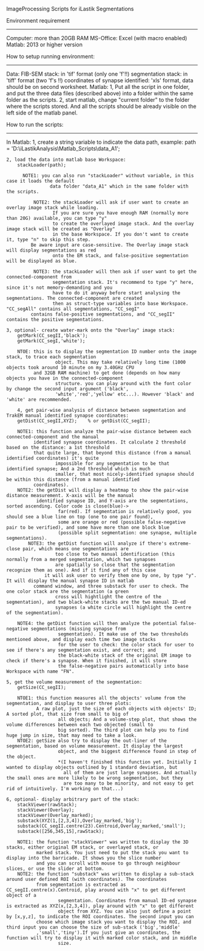 ImageProcessing Scripts for iLastik Segmentations


Environment requirement
************************************
Computer: more than 20GB RAM
MS-Office: Excel (with macro enabled)
Matlab: 2013 or higher version



How to setup running environment:
************************************
Data: 
	FIB-SEM stack: in 'tif' format (only one 'f'!!)
        segmentation stack: in 'tiff' format (two 'f's !!)
	coordinates of synapse identified: 'xls' format, data should be on second worksheet.
Matlab: 
	1, Put all the script in one folder, and put the three data files (described above) into
           a folder within the same folder as the scripts.
	2, start matlab, change "current folder" to the folder where the scripts stored. And
	   all the scripts should be already visible on the left side of the matlab panel.

	
How to run the scripts:
************************************

In Matlab: 
	1, create a string variable to indicate the data path, example:
		path = 'D:\iLastikAnalysis\Matlab_Scripts\data_A1';

	2, load the data into matlab base Workspace:
		stackLoader(path);

	      NOTE1: you can also run "stackLoader" without variable, in this case it loads the default 
                    data folder "data_A1" which in the same folder with the scripts.

              NOTE2: the stackLoader will ask if user want to create an overlay image stack while loading.
                     If you are sure you have enough RAM (normally more than 20G) available, you can type "y"
                     to create the overlayed image stack. And the overlay image stack will be created as "Overlay"
                     in the base Workspace. If you don't want to create it, type "n" to skip this step.
		     Be aware input are case-sensitive. The Overlay image stack will display segmentations as red
                     onto the EM stack, and false-positive segmentation will be displayed as blue.
 
              NOTE3: the stackLoader will then ask if user want to get the connected-component from
                     segmentation stack. It's recommend to type "y" here, since it's not memory-demanding and you
                     have to do it anyway before start analysing the segmentations. The connected-component are created
                     then as struct-type variables into base Workspace. "CC_segAll" contains all segmentations, "CC_segI"
		     contains false-positive segmentations, and "CC_segII" contains the positive segmentations.

	3, optional- create water-mark onto the "Overlay" image stack:
		getMark(CC_segII,'black');
		getMark(CC_segI,'white');

		NTOE: this is to display the segmentation ID number onto the image stack, to trace each segmentation
                      object. This may take relatively long time (1000 objects took around 10 minute on my 3.40GHz CPU 
		      and 32GB RAM machine) to get done (depends on how many objects you have in the connected-component
                      structure. you can play around with the font color by change the second input argument ('black',
                      'white','red','yellow' etc...). However 'black' and 'white' are recommended.

        4, get pair-wise analysis of distance between segmentation and TrakEM manual identified synapse coordinates:
		getDist(CC_segII,XYZ);    % or getDist(CC_segII);
		
		NOTE1: this function analyze the pair-wise distance between each connected-component and the manual
		      identified synapse coordinates. It calculate 2 threshold based on the distance: a 1st threshold 
		      that quite large, that beyond this distance (from a manual identified coordinates) it's quite 
                      impossible for any segmentation to be that identified synapse; And a 2nd threshold which is much
                      smaller, that most nicely-identified synapse should be within this distance (from a manual identified
		      coordinates).
		NOTE2: the getDist will display a heatmap to show the pair-wise distance measurement. X-axis will be the manual
		       identified synapse ID, and Y-axis are the segmentations, sorted ascending. Color code is close(blue)->
                       far(red). If segmentation is relatively good, you should see a blue line on top (one to one pair found), 
                       some are orange or red (possible false-negative pair to be verified), and some have more than one block blue
                       (possible split segmentation: one synapse, multiple segmentations).
          	NOTE3: the getDist function will analyze if there's extreme-close pair, which means one segmentations are
                      too close to two manual identification (this normally from a merged segmentation, which two synapses
                      are spatially so close that the segmentation recognize them as one). And if it find any of this case
	              it will ask user to verify them one by one, by type "y". It will display the manual synapse ID in matlab 
		      command window, and three substack for user to check. The one color stack are the segmentation (a green 
                      cross will hightlight the centre of the segmentation), and two black-white stacks are the two manual ID-ed 
                      synapses (a white circle will highlight the centre of the segmentation).

		NOTE4: the getDist function will then analyze the potential false-negative segmentations (missing synapse from 
                       segmentation). It make use of the two thresholds mentioned above, and display each time two image stacks
                       for the user to check: the color stack for user to see if there's any segmentation exist, and correct; and
                       the black-white stack of the original EM image to check if there's a synapse. When it finished, it will store
                       the false-negative pairs automatically into base Workspace with name "FN".

	5, get the volume measurement of the segmentation:
		getSize(CC_segII); 

		NTOE1: this function measures all the objects' volume from the segmentation, and display to user three plots:
		       A raw plot, just the size of each objects with objects' ID; A sorted plot, that size from small to big of
                       all objects; And a volume-step plot, that shows the volume differences between each two objected (small to
                       big sorted). The third plot can help you to find huge jump in size, that may need to take a look. 
		NTOE2: getSize also try to display the out-liner of the segmentation, based on volume measurement. It display the largest
                       object, and the biggest difference found in step of the object.
                       *(I haven't finished this function yet. Initially I wanted to display objects outlined by 1 standard deviation, but
                         all of them are just large synapses. And actually the small ones are more likely to be wrong segmentation, but they
                         are too many to be minority, and not easy to get rid of intuitively. I'm working on that...)

	6, optional- display arbitrary part of the stack:
		stackViewer(rawStack);
		stackViewer(Overlay);
		stackViewer(Overlay_marked);
		substack(XYZ(1,[2,3,4]),Overlay_marked,'big');
		substack(CC_segII.centre(23).Centroid,Overlay_marked,'small');
		substack([256,345,15],rawStack);

		NOTE1: the function "stackViewer" was written to display the 3D stacks, either original EM stack, or overlayed stack, or
		       marked stack. You just need to put the stack you want to display into the barricade. It shows you the slice number
		       and you can scroll with mouse to go through neighbour slices, or use the slider at bottom.
		NOTE2: the function "substack" was written to display a sub-stack around user defined ROI (with coordinates). The coordinates
		       from segmentation is extracted as CC_segII.centre(x).Centroid, play around with "x" to get different object of a 
                       segmentation. Coordinates from manual ID-ed synapse is extracted as XYZ(x,[2,3,4]), play around with "x" to get different
                       object from XYZ. You can also just define a point by [x,y,z], to indicate the ROI coordinates. The second input you can
	 	       choose which image stack you want to display the ROI, and third input you can choose the size of sub-stack ('big','middle'
		       ,'small','tiny').If you just give an coordinates, the function will try to display it with marked color stack, and in middle
                       size.
